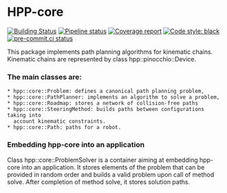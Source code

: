 # HPP-core

[![Building Status](https://travis-ci.org/humanoid-path-planner/hpp-core.svg?branch=master)](https://travis-ci.org/humanoid-path-planner/hpp-core)
[![Pipeline status](https://gitlab.laas.fr/humanoid-path-planner/hpp-core/badges/master/pipeline.svg)](https://gitlab.laas.fr/humanoid-path-planner/hpp-core/commits/master)
[![Coverage report](https://gitlab.laas.fr/humanoid-path-planner/hpp-core/badges/master/coverage.svg?job=doc-coverage)](https://gepettoweb.laas.fr/doc/humanoid-path-planner/hpp-core/master/coverage/)
[![Code style: black](https://img.shields.io/badge/code%20style-black-000000.svg)](https://github.com/psf/black)
[![pre-commit.ci status](https://results.pre-commit.ci/badge/github/humanoid-path-planner/hpp-core/master.svg)](https://results.pre-commit.ci/latest/github/humanoid-path-planner/hpp-core)


This package implements path planning algorithms for kinematic chains.
Kinematic chains are represented by class hpp::pinocchio::Device.

### The main classes are:

    * hpp::core::Problem: defines a canonical path planning problem,
    * hpp::core::PathPlanner: implements an algorithm to solve a problem,
    * hpp::core::Roadmap: stores a network of collision-free paths
    * hpp::core::SteeringMethod: builds paths between configurations taking into
      account kinematic constraints.
    * hpp::core::Path: paths for a robot.

### Embedding hpp-core into an application

Class hpp::core::ProblemSolver is a container aiming at embedding
hpp-core into an application. It stores elements of the problem
that can be provided in random order and builds a valid problem
upon call of method solve. After completion of method solve, it
stores solution paths.
